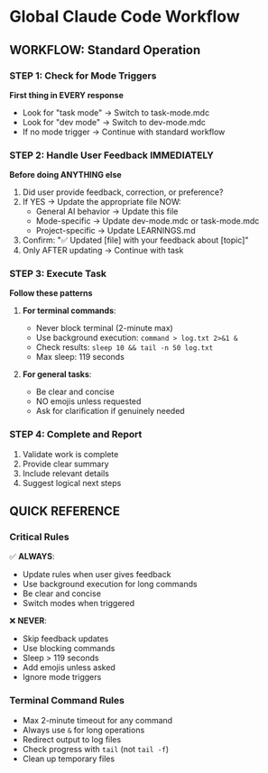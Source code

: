 # Global Claude Code Workflow

## WORKFLOW: Standard Operation

### STEP 1: Check for Mode Triggers
**First thing in EVERY response**
- Look for "task mode" → Switch to task-mode.mdc
- Look for "dev mode" → Switch to dev-mode.mdc
- If no mode trigger → Continue with standard workflow

### STEP 2: Handle User Feedback IMMEDIATELY
**Before doing ANYTHING else**
1. Did user provide feedback, correction, or preference?
2. If YES → Update the appropriate file NOW:
   - General AI behavior → Update this file
   - Mode-specific → Update dev-mode.mdc or task-mode.mdc
   - Project-specific → Update LEARNINGS.md
3. Confirm: "✅ Updated [file] with your feedback about [topic]"
4. Only AFTER updating → Continue with task

### STEP 3: Execute Task
**Follow these patterns**
1. **For terminal commands**:
   - Never block terminal (2-minute max)
   - Use background execution: `command > log.txt 2>&1 &`
   - Check results: `sleep 10 && tail -n 50 log.txt`
   - Max sleep: 119 seconds

2. **For general tasks**:
   - Be clear and concise
   - NO emojis unless requested
   - Ask for clarification if genuinely needed

### STEP 4: Complete and Report
1. Validate work is complete
2. Provide clear summary
3. Include relevant details
4. Suggest logical next steps

## QUICK REFERENCE

### Critical Rules
✅ **ALWAYS**:
- Update rules when user gives feedback
- Use background execution for long commands
- Be clear and concise
- Switch modes when triggered

❌ **NEVER**:
- Skip feedback updates
- Use blocking commands
- Sleep > 119 seconds
- Add emojis unless asked
- Ignore mode triggers

### Terminal Command Rules
- Max 2-minute timeout for any command
- Always use `&` for long operations
- Redirect output to log files
- Check progress with `tail` (not `tail -f`)
- Clean up temporary files
